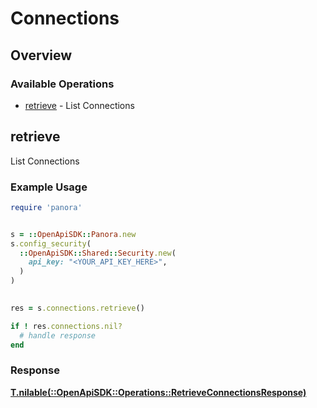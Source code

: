 # Connections

## Overview

### Available Operations

* [retrieve](#retrieve) - List Connections

## retrieve

List Connections

### Example Usage

```ruby
require 'panora'


s = ::OpenApiSDK::Panora.new
s.config_security(
  ::OpenApiSDK::Shared::Security.new(
    api_key: "<YOUR_API_KEY_HERE>",
  )
)

    
res = s.connections.retrieve()

if ! res.connections.nil?
  # handle response
end

```

### Response

**[T.nilable(::OpenApiSDK::Operations::RetrieveConnectionsResponse)](../../models/operations/retrieveconnectionsresponse.md)**


